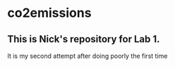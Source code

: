 # co2emissions
## This is Nick's repository for Lab 1.
It is my second attempt after doing poorly the first time
